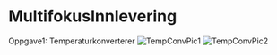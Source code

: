# MultifokusInnlevering
Oppgave1: Temperaturkonverterer
![TempConvPic1](https://github.com/user-attachments/assets/d17aa72f-beca-4142-a779-2364059c32e5)
![TempConvPic2](https://github.com/user-attachments/assets/726abc60-bdbf-4910-b817-b089c1765fca)
